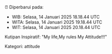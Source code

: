 ⏰ Diperbarui pada:
- WIB: Selasa, 14 Januari 2025 18.18.44 UTC
- WITA: Selasa, 14 Januari 2025 19.18.44 UTC
- WIT: Selasa, 14 Januari 2025 20.18.44 UTC

Kutipan Inspiratif:
"My life,My rules My Attitude!!!"


Kategori: attitude

